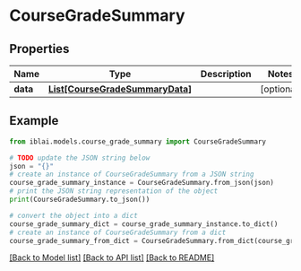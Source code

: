 # CourseGradeSummary


## Properties

Name | Type | Description | Notes
------------ | ------------- | ------------- | -------------
**data** | [**List[CourseGradeSummaryData]**](CourseGradeSummaryData.md) |  | [optional] 

## Example

```python
from iblai.models.course_grade_summary import CourseGradeSummary

# TODO update the JSON string below
json = "{}"
# create an instance of CourseGradeSummary from a JSON string
course_grade_summary_instance = CourseGradeSummary.from_json(json)
# print the JSON string representation of the object
print(CourseGradeSummary.to_json())

# convert the object into a dict
course_grade_summary_dict = course_grade_summary_instance.to_dict()
# create an instance of CourseGradeSummary from a dict
course_grade_summary_from_dict = CourseGradeSummary.from_dict(course_grade_summary_dict)
```
[[Back to Model list]](../README.md#documentation-for-models) [[Back to API list]](../README.md#documentation-for-api-endpoints) [[Back to README]](../README.md)


